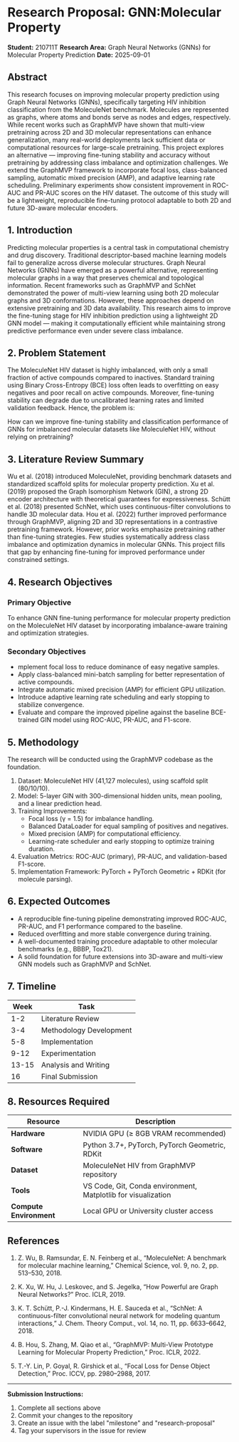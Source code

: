 # Research Proposal: GNN:Molecular Property

**Student:** 210711T
**Research Area:** Graph Neural Networks (GNNs) for Molecular Property Prediction
**Date:** 2025-09-01

## Abstract

This research focuses on improving molecular property prediction using Graph Neural Networks (GNNs), specifically targeting HIV inhibition classification from the MoleculeNet benchmark. Molecules are represented as graphs, where atoms and bonds serve as nodes and edges, respectively. While recent works such as GraphMVP have shown that multi-view pretraining across 2D and 3D molecular representations can enhance generalization, many real-world deployments lack sufficient data or computational resources for large-scale pretraining.
This project explores an alternative — improving fine-tuning stability and accuracy without pretraining by addressing class imbalance and optimization challenges. We extend the GraphMVP framework to incorporate focal loss, class-balanced sampling, automatic mixed precision (AMP), and adaptive learning rate scheduling. Preliminary experiments show consistent improvement in ROC-AUC and PR-AUC scores on the HIV dataset. The outcome of this study will be a lightweight, reproducible fine-tuning protocol adaptable to both 2D and future 3D-aware molecular encoders.

## 1. Introduction

Predicting molecular properties is a central task in computational chemistry and drug discovery. Traditional descriptor-based machine learning models fail to generalize across diverse molecular structures. Graph Neural Networks (GNNs) have emerged as a powerful alternative, representing molecular graphs in a way that preserves chemical and topological information.
Recent frameworks such as GraphMVP and SchNet demonstrated the power of multi-view learning using both 2D molecular graphs and 3D conformations. However, these approaches depend on extensive pretraining and 3D data availability.
This research aims to improve the fine-tuning stage for HIV inhibition prediction using a lightweight 2D GNN model — making it computationally efficient while maintaining strong predictive performance even under severe class imbalance.

## 2. Problem Statement

The MoleculeNet HIV dataset is highly imbalanced, with only a small fraction of active compounds compared to inactives. Standard training using Binary Cross-Entropy (BCE) loss often leads to overfitting on easy negatives and poor recall on active compounds.
Moreover, fine-tuning stability can degrade due to uncalibrated learning rates and limited validation feedback. Hence, the problem is:

How can we improve fine-tuning stability and classification performance of GNNs for imbalanced molecular datasets like MoleculeNet HIV, without relying on pretraining?

## 3. Literature Review Summary

Wu et al. (2018) introduced MoleculeNet, providing benchmark datasets and standardized scaffold splits for molecular property prediction. Xu et al. (2019) proposed the Graph Isomorphism Network (GIN), a strong 2D encoder architecture with theoretical guarantees for expressiveness. Schütt et al. (2018) presented SchNet, which uses continuous-filter convolutions to handle 3D molecular data. Hou et al. (2022) further improved performance through GraphMVP, aligning 2D and 3D representations in a contrastive pretraining framework.
However, prior works emphasize pretraining rather than fine-tuning strategies. Few studies systematically address class imbalance and optimization dynamics in molecular GNNs. This project fills that gap by enhancing fine-tuning for improved performance under constrained settings.

## 4. Research Objectives

### Primary Objective

To enhance GNN fine-tuning performance for molecular property prediction on the MoleculeNet HIV dataset by incorporating imbalance-aware training and optimization strategies.

### Secondary Objectives

- mplement focal loss to reduce dominance of easy negative samples.
- Apply class-balanced mini-batch sampling for better representation of active compounds.
- Integrate automatic mixed precision (AMP) for efficient GPU utilization.
- Introduce adaptive learning rate scheduling and early stopping to stabilize convergence.
- Evaluate and compare the improved pipeline against the baseline BCE-trained GIN model using ROC-AUC, PR-AUC, and F1-score.

## 5. Methodology

The research will be conducted using the GraphMVP codebase as the foundation.

1. Dataset: MoleculeNet HIV (41,127 molecules), using scaffold split (80/10/10).
2. Model: 5-layer GIN with 300-dimensional hidden units, mean pooling, and a linear prediction head.
3. Training Improvements:
   - Focal loss (γ = 1.5) for imbalance handling.
   - Balanced DataLoader for equal sampling of positives and negatives.
   - Mixed precision (AMP) for computational efficiency.
   - Learning-rate scheduler and early stopping to optimize training duration.
4. Evaluation Metrics: ROC-AUC (primary), PR-AUC, and validation-based F1-score.
5. Implementation Framework: PyTorch + PyTorch Geometric + RDKit (for molecule parsing).

## 6. Expected Outcomes

- A reproducible fine-tuning pipeline demonstrating improved ROC-AUC, PR-AUC, and F1 performance compared to the baseline.
- Reduced overfitting and more stable convergence during training.
- A well-documented training procedure adaptable to other molecular benchmarks (e.g., BBBP, Tox21).
- A solid foundation for future extensions into 3D-aware and multi-view GNN models such as GraphMVP and SchNet.

## 7. Timeline

| Week  | Task                    |
| ----- | ----------------------- |
| 1-2   | Literature Review       |
| 3-4   | Methodology Development |
| 5-8   | Implementation          |
| 9-12  | Experimentation         |
| 13-15 | Analysis and Writing    |
| 16    | Final Submission        |

## 8. Resources Required

| Resource                | Description                                                   |
| ----------------------- | ------------------------------------------------------------- |
| **Hardware**            | NVIDIA GPU (≥ 8GB VRAM recommended)                           |
| **Software**            | Python 3.7+, PyTorch, PyTorch Geometric, RDKit                |
| **Dataset**             | MoleculeNet HIV from GraphMVP repository                      |
| **Tools**               | VS Code, Git, Conda environment, Matplotlib for visualization |
| **Compute Environment** | Local GPU or University cluster access                        |

## References

1. Z. Wu, B. Ramsundar, E. N. Feinberg et al., “MoleculeNet: A benchmark for molecular machine learning,” Chemical Science, vol. 9, no. 2, pp. 513–530, 2018.

2. K. Xu, W. Hu, J. Leskovec, and S. Jegelka, “How Powerful are Graph Neural Networks?” Proc. ICLR, 2019.

3. K. T. Schütt, P.-J. Kindermans, H. E. Sauceda et al., “SchNet: A continuous-filter convolutional neural network for modeling quantum interactions,” J. Chem. Theory Comput., vol. 14, no. 11, pp. 6633–6642, 2018.

4. B. Hou, S. Zhang, M. Qiao et al., “GraphMVP: Multi-View Prototype Learning for Molecular Property Prediction,” Proc. ICLR, 2022.

5. T.-Y. Lin, P. Goyal, R. Girshick et al., “Focal Loss for Dense Object Detection,” Proc. ICCV, pp. 2980–2988, 2017.

---

**Submission Instructions:**

1. Complete all sections above
2. Commit your changes to the repository
3. Create an issue with the label "milestone" and "research-proposal"
4. Tag your supervisors in the issue for review

